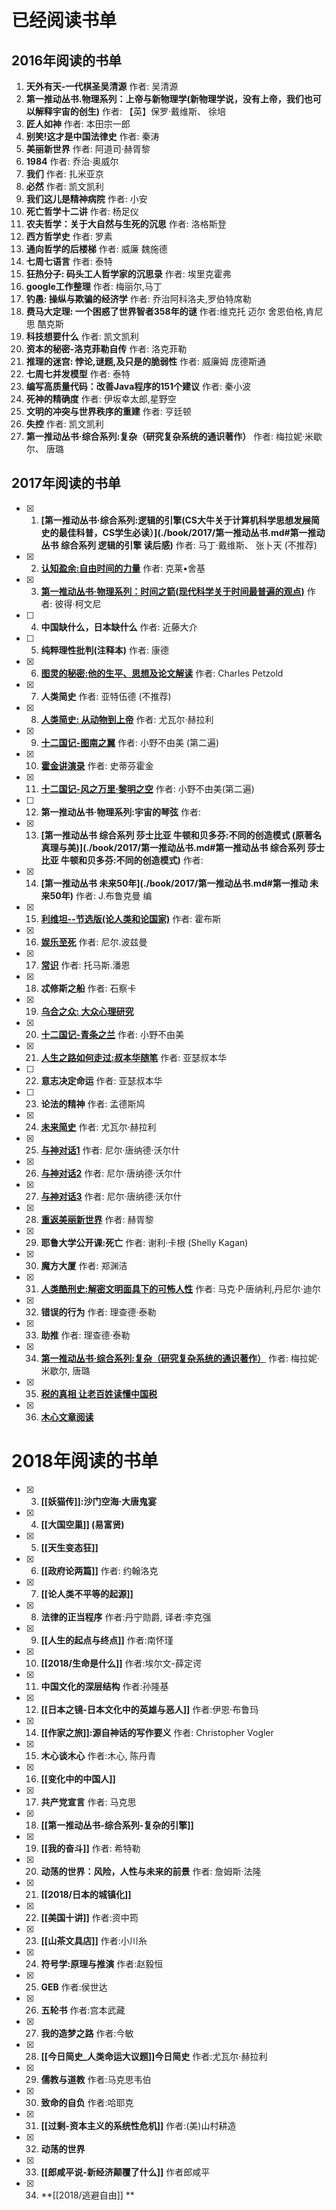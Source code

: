 # 已经阅读书单

## 2016年阅读的书单
1. **天外有天-一代棋圣吴清源**  作者: 吴清源
2. **第一推动丛书.物理系列：上帝与新物理学(新物理学说，没有上帝，我们也可以解释宇宙的创生)** 作者: 【英】保罗·戴维斯、 徐培
3. **匠人如神** 作者: 本田宗一郎
4. **别笑!这才是中国法律史** 作者: 秦涛
5. **美丽新世界** 作者: 阿道司·赫胥黎
6. **1984** 作者: 乔治·奥威尔
7. **我们** 作者: 扎米亚京
8. **必然** 作者: 凯文凯利
9. **我们这儿是精神病院** 作者: 小安
10. **死亡哲学十二讲** 作者: 杨足仪
11. **农夫哲学：关于大自然与生死的沉思** 作者: 洛格斯登
12. **西方哲学史** 作者: 罗素
13. **通向哲学的后楼梯** 作者: 威廉 魏施德
14. **七周七语言** 作者: 泰特
15. **狂热分子: 码头工人哲学家的沉思录** 作者: 埃里克霍弗
16. **google工作整理** 作者: 梅丽尔,马丁
17. **钓愚: 操纵与欺骗的经济学** 作者: 乔治阿科洛夫,罗伯特席勒
18. **费马大定理: 一个困惑了世界智者358年的谜** 作者:维克托 迈尔 舍恩伯格,肯尼思 酷克斯
19. **科技想要什么** 作者: 凯文凯利
20. **资本的秘密-洛克菲勒自传** 作者: 洛克菲勒
21. **推理的迷宫: 悖论,谜题,及只是的脆弱性** 作者: 威廉姆 庞德斯通
22. **七周七并发模型** 作者: 泰特
23. **编写高质量代码：改善Java程序的151个建议** 作者: 秦小波
24. **死神的精确度** 作者: 伊坂幸太郎,星野空
25. **文明的冲突与世界秩序的重建** 作者: 亨廷顿
26. **失控** 作者: 凯文凯利
27. **第一推动丛书·综合系列:复杂（研究复杂系统的通识著作）** 作者: 梅拉妮·米歇尔、 唐璐

## 2017年阅读的书单
- [x] 1. **[第一推动丛书·综合系列:逻辑的引擎(CS大牛关于计算机科学思想发展简史的最佳科普，CS学生必读）](./book/2017/第一推动丛书.md#第一推动丛书 综合系列 逻辑的引擎 读后感)** 作者: 马丁·戴维斯、 张卜天 (不推荐)
- [x] 2. **[认知盈余:自由时间的力量](./book/2017/认知盈余_自由时间的力量.md)** 作者: 克莱•舍基
- [x] 3. **[第一推动丛书·物理系列：时间之箭(现代科学关于时间最普遍的观点)](./book/2017/第一推动丛书.md#第一推动丛书·物理系列：时间之箭)** 作者: 彼得·柯文尼
- [ ] 4. **中国缺什么，日本缺什么** 作者: 近藤大介
- [ ] 5. **纯粹理性批判(注释本)** 作者: 康德
- [x] 6. **[图灵的秘密:他的生平、思想及论文解读](./book/2017/图灵的秘密.md)** 作者: Charles Petzold
- [x] 7. **人类简史** 作者: 亚特伍德 (不推荐)
- [x] 8. **[人类简史: 从动物到上帝](./book/2017/人类简史.md)** 作者: 尤瓦尔·赫拉利
- [x] 9. **[十二国记-图南之翼](./comics/2017/十二国记.md)** 作者: 小野不由美 (第二遍)
- [x] 10. **[霍金讲演录](./book/2017/霍金讲演录.md)** 作者: 史蒂芬霍金
- [x] 11. **[十二国记-风之万里·黎明之空](./comics/2017/十二国记.md)** 作者: 小野不由美(第二遍)
- [ ] 12. **第一推动丛书·物理系列:宇宙的琴弦** 作者:
- [x] 13. **[第一推动丛书 综合系列 莎士比亚 牛顿和贝多芬:不同的创造模式 \(原著名 真理与美\)](./book/2017/第一推动丛书.md#第一推动丛书 综合系列 莎士比亚 牛顿和贝多芬:不同的创造模式)** 作者:
- [x] 14. **[第一推动丛书 未来50年](./book/2017/第一推动丛书.md#第一推动 未来50年)** 作者: J.布鲁克曼 编
- [x] 15. **[利维坦--节选版(论人类和论国家)](./book/2017/利维坦-节选版)** 作者: 霍布斯
- [x] 16. **[娱乐至死](./book/2017/娱乐至死.md)** 作者: 尼尔.波兹曼
- [x] 17. **[常识](./book/2017/常识-影响世界的里程碑.md)** 作者: 托马斯.潘恩
- [x] 18. **忒修斯之船** 作者: 石察卡
- [x] 19. **[乌合之众: 大众心理研究](%E4%B9%8C%E5%90%88%E4%B9%8B%E4%BC%97.md)**
- [x] 20. **[十二国记-青条之兰](./comics/2017/十二国记.md)** 作者: 小野不由美
- [x] 21. **[人生之路如何走过:叔本华随笔](./book/2017/人生之路如何走过-叔本华随笔.md)** 作者: 亚瑟叔本华
- [ ] 22. **意志决定命运** 作者: 亚瑟叔本华
- [ ] 23. **论法的精神** 作者: 孟德斯鸠
- [x] 24. **[未来简史](././book/2017/未来简史.md)** 作者: 尤瓦尔·赫拉利
- [x] 25. **[与神对话1](./book/2017/与神对话_系列.md#与神对话1)** 作者: 尼尔·唐纳德·沃尔什
- [x] 26.  **[与神对话2](./book/2017/与神对话_系列.md#与神对话2)** 作者: 尼尔·唐纳德·沃尔什
- [x] 27.  **[与神对话3](./book/2017/与神对话_系列.md#与神对话3)** 作者: 尼尔·唐纳德·沃尔什
- [x] 28. **[重返美丽新世界](./book/2017/重返美丽新世界.md)** 作者: 赫胥黎
- [x] 29. **耶鲁大学公开课:死亡** 作者: 谢利·卡根 (Shelly Kagan)
- [x] 30. **魔方大厦** 作者: 郑渊洁
- [x] 31. **[人类酷刑史:解密文明面具下的可怖人性](./book/2017/人类酷刑史_解密文明面具下的可怖人性.md)** 作者: 马克·P·唐纳利,丹尼尔·迪尔
- [x] 32. **错误的行为** 作者: 理查德·泰勒
- [x] 33. **助推** 作者: 理查德·泰勒
- [x] 34. **[第一推动丛书·综合系列:复杂（研究复杂系统的通识著作）](./book/2017/第一推动复杂.md)** 作者: 梅拉妮·米歇尔, 唐璐
- [x] 35. **[税的真相 让老百姓读懂中国税](./book/2017/税的真相_让老百姓读懂中国税.md)**
- [x] 36. **[木心文章阅读](./book/2017/木心文章阅读.md)**

# 2018年阅读的书单
- [x] 3. **[[妖猫传]]:沙门空海·大唐鬼宴**
- [x] 4. **[[大国空巢]] \(易富贤\)**
- [x] 5. **[[天生变态狂]]**
- [x] 6. **[[政府论两篇]]** 作者: 约翰洛克
- [x] 7. **[[论人类不平等的起源]]**
- [x] 8. **法律的正当程序** 作者:丹宁勋爵, 译者:李克强
- [x] 9. **[[人生的起点与终点]]** 作者:南怀瑾
- [x] 10. **[[2018/生命是什么]]** 作者:埃尔文-薛定谔
- [x] 11. **中国文化的深层结构** 作者:孙隆基
- [x] 12. **[[日本之镜-日本文化中的英雄与恶人]]** 作者:伊恩·布鲁玛
- [x] 14. **[[作家之旅]]:源自神话的写作要义** 作者: Christopher Vogler
- [x] 15. **木心谈木心** 作者:木心, 陈丹青
- [x] 16. **[[变化中的中国人]]**
- [x] 17. **共产党宣言** 作者: 马克思
- [x] 18. **[[第一推动丛书-综合系列-复杂的引擎]]**
- [x] 19. **[[我的奋斗]]** 作者: 希特勒
- [x] 20. **动荡的世界：风险，人性与未来的前景** 作者: 詹姆斯·法隆
- [x] 21. **[[2018/日本的城镇化]]**
- [x] 22. **[[美国十讲]]** 作者:资中筠
- [x] 23. **[[山茶文具店]]** 作者:小川糸
- [x] 24. **符号学:原理与推演** 作者:赵毅恒
- [x] 25. **GEB** 作者:侯世达
- [x] 26. **五轮书** 作者:宫本武藏
- [x] 27. **我的造梦之路** 作者:今敏
- [x] 28. **[[今日简史_人类命运大议题]]今日简史** 作者:尤瓦尔·赫拉利
- [x] 29. **儒教与道教** 作者:马克思韦伯
- [x] 30. **致命的自负** 作者:哈耶克
- [x] 31. **[[过剩-资本主义的系统性危机]]** 作者:(美)山村耕造
- [x] 32. **动荡的世界**
- [x] 33. **[[郎咸平说-新经济颠覆了什么]]** 作者郎咸平
- [x] 34. **[[2018/逃避自由]] **
